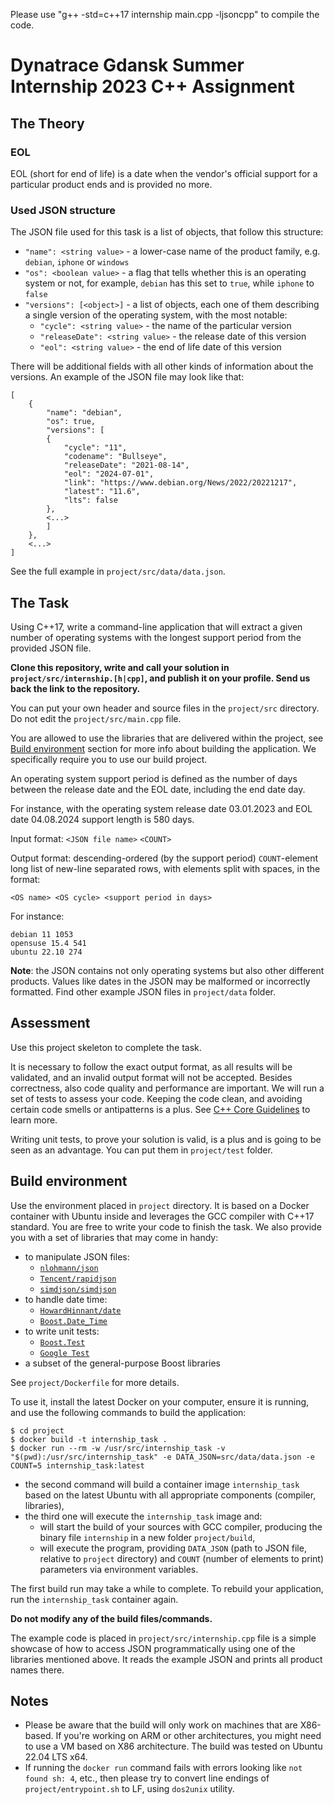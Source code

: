 Please use "g++ -std=c++17 internship main.cpp -ljsoncpp" to compile the code.
# Dynatrace Gdansk Summer Internship 2023 C++ Assignment
## The Theory
### EOL
EOL (short for end of life) is a date when the vendor's official support for a particular product ends and is provided no more.

### Used JSON structure
The JSON file used for this task is a list of objects, that follow this structure:
- `"name": <string value>` - a lower-case name of the product family, e.g. `debian`, `iphone` or `windows`
- `"os": <boolean value>` - a flag that tells whether this is an operating system or not, for example, `debian` has this set to `true`, while `iphone` to `false`
- `"versions": [<object>]` - a list of objects, each one of them describing a single version of the operating system, with the most notable:
    - `"cycle": <string value>` - the name of the particular version
    - `"releaseDate": <string value>` - the release date of this version
    - `"eol": <string value>` -  the end of life date of this version

There will be additional fields with all other kinds of information about the versions. 
An example of the JSON file may look like that:

```
[
    {
        "name": "debian",
        "os": true,
        "versions": [
        {
            "cycle": "11",
            "codename": "Bullseye",
            "releaseDate": "2021-08-14",
            "eol": "2024-07-01",
            "link": "https://www.debian.org/News/2022/20221217",
            "latest": "11.6",
            "lts": false
        },
        <...>
        ]
    },
    <...>
]
```
See the full example in `project/src/data/data.json`.

## The Task

Using C++17, write a command-line application that will extract a given number of operating systems with the longest support period from the provided JSON file.

**Clone this repository, write and call your solution in `project/src/internship.[h|cpp]`, and publish it on your profile. Send us back the link to the repository.**

You can put your own header and source files in the `project/src` directory.
Do not edit the `project/src/main.cpp` file.

You are allowed to use the libraries that are delivered within the project, see [Build environment](#build-environment) section for more info about building the application. We specifically require you to use our build project.

An operating system support period is defined as the number of days between the release date and the EOL date, including the end date day.

For instance, with the operating system release date 03.01.2023 and EOL date 04.08.2024 support length is 580 days.

Input format: `<JSON file name>` `<COUNT>`

Output format: descending-ordered (by the support period) `COUNT`-element long list of new-line separated rows, with elements split with spaces, in the format:
```
<OS name> <OS cycle> <support period in days>
```

For instance:
```
debian 11 1053
opensuse 15.4 541
ubuntu 22.10 274
```
**Note**: the JSON contains not only operating systems but also other different products. Values like dates in the JSON may be malformed or incorrectly formatted. Find other example JSON files in `project/data` folder.

## Assessment
Use this project skeleton to complete the task.

It is necessary to follow the exact output format, as all results will be validated, and an invalid output format will not be accepted. Besides correctness, also code quality and performance are important. We will run a set of tests to assess your code. Keeping the code clean, and avoiding certain code smells or antipatterns is a plus. See [C++ Core Guidelines](https://isocpp.github.io/CppCoreGuidelines/CppCoreGuidelines) to learn more.

Writing unit tests, to prove your solution is valid, is a plus and is going to be seen as an advantage. You can put them in `project/test` folder.

## Build environment
Use the environment placed in `project` directory. It is based on a Docker container with Ubuntu inside and leverages the GCC compiler with C++17 standard. You are free to write your code to finish the task. We also provide you with a set of libraries that may come in handy:
- to manipulate JSON files:
    - [`nlohmann/json`](https://github.com/nlohmann/json)
    - [`Tencent/rapidjson`](https://github.com/Tencent/rapidjson)
    - [`simdjson/simdjson`](https://github.com/simdjson/simdjson)
- to handle date time:
    - [`HowardHinnant/date`](https://github.com/HowardHinnant/date)
    - [`Boost.Date_Time`](https://www.boost.org/doc/libs/1_62_0/doc/html/date_time.html)
- to write unit tests:
    - [`Boost.Test`](https://www.boost.org/doc/libs/1_80_0/libs/test/doc/html/index.html)
    - [`Google Test`](https://google.github.io/googletest/)
- a subset of the general-purpose Boost libraries

See `project/Dockerfile` for more details.

To use it, install the latest Docker on your computer, ensure it is running, and use the following commands to build the application:
```
$ cd project
$ docker build -t internship_task .
$ docker run --rm -w /usr/src/internship_task -v "$(pwd):/usr/src/internship_task" -e DATA_JSON=src/data/data.json -e COUNT=5 internship_task:latest
```
- the second command will build a container image `internship_task` based on the latest Ubuntu with all appropriate components (compiler, libraries), 
- the third one will execute the `internship_task` image and:
    - will start the build of your sources with GCC compiler, producing the binary file `internship` in a new folder `project/build`,
    - will execute the program, providing `DATA_JSON` (path to JSON file, relative to `project` directory) and `COUNT` (number of elements to print) parameters via environment variables.

The first build run may take a while to complete. To rebuild your application, run the `internship_task` container again.

**Do not modify any of the build files/commands.**

The example code is placed in `project/src/internship.cpp` file is a simple showcase of how to access JSON programmatically using one of the libraries mentioned above. It reads the example JSON and prints all product names there.

## Notes
* Please be aware that the build will only work on machines that are X86-based. If you're working on ARM or other architectures, you might need to use a VM based on X86 architecture. The build was tested on Ubuntu 22.04 LTS x64.
* If running the `docker run` command fails with errors looking like `not found sh: 4`, etc., then please try to convert line endings of `project/entrypoint.sh` to LF, using `dos2unix` utility.
